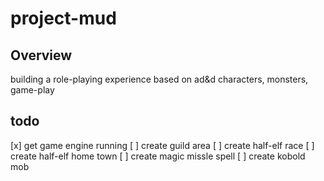 # project-mud

## Overview
building a role-playing experience based on ad&d characters, monsters, game-play

## todo
[x] get game engine running
[ ] create guild area
[ ] create half-elf race
[ ] create half-elf home town
[ ] create magic missle spell
[ ] create kobold mob
